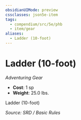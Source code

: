 ```yaml
---
obsidianUIMode: preview
cssclasses: json5e-item
tags:
  - compendium/src/5e/phb
  - item/gear
aliases:
  - Ladder (10-foot)
---
```

# Ladder (10-foot)
*Adventuring Gear*  

- **Cost**: 1 sp
- **Weight**: 25.0 lbs.

Ladder (10-foot)

*Source: SRD / Basic Rules*